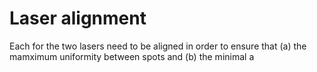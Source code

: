 # Laser alignment

Each for the two lasers need to be aligned in order to ensure that (a) the mamximum uniformity between spots and (b) the minimal a